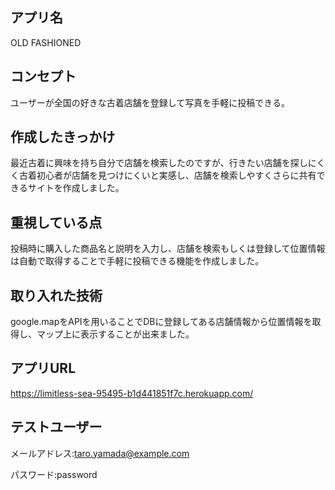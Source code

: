 ## アプリ名
OLD FASHIONED

## コンセプト
ユーザーが全国の好きな古着店舗を登録して写真を手軽に投稿できる。

## 作成したきっかけ
最近古着に興味を持ち自分で店舗を検索したのですが、行きたい店舗を探しにくく古着初心者が店舗を見つけにくいと実感し、店舗を検索しやすくさらに共有できるサイトを作成しました。

## 重視している点
投稿時に購入した商品名と説明を入力し、店舗を検索もしくは登録して位置情報は自動で取得することで手軽に投稿できる機能を作成しました。

## 取り入れた技術
google.mapをAPIを用いることでDBに登録してある店舗情報から位置情報を取得し、マップ上に表示することが出来ました。

## アプリURL
https://limitless-sea-95495-b1d441851f7c.herokuapp.com/

## テストユーザー
メールアドレス:taro.yamada@example.com

パスワード:password
